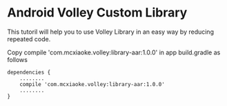 # Android Volley Custom Library
This tutoril will help you to use Volley Library in an easy way by reducing repeated code.

Copy 
compile 'com.mcxiaoke.volley:library-aar:1.0.0'
in app build.gradle as follows

    dependencies {
        ........
        compile 'com.mcxiaoke.volley:library-aar:1.0.0'
        ........
    }
